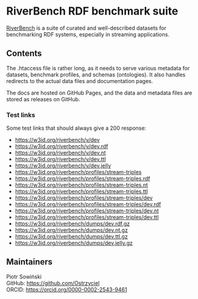 # RiverBench RDF benchmark suite
[RiverBench](https://github.com/RiverBench) is a suite of curated and well-described datasets for benchmarking RDF systems, especially in streaming applications.

## Contents
The .htaccess file is rather long, as it needs to serve various metadata for datasets, benchmark profiles, and schemas (ontologies). It also handles redirects to the actual data files and documentation pages.

The docs are hosted on GitHub Pages, and the data and metadata files are stored as releases on GitHub.

### Test links
Some test links that should always give a 200 response:

- https://w3id.org/riverbench/v/dev
- https://w3id.org/riverbench/v/dev.rdf
- https://w3id.org/riverbench/v/dev.nt
- https://w3id.org/riverbench/v/dev.ttl
- https://w3id.org/riverbench/v/dev.jelly
- https://w3id.org/riverbench/profiles/stream-triples
- https://w3id.org/riverbench/profiles/stream-triples.rdf
- https://w3id.org/riverbench/profiles/stream-triples.nt
- https://w3id.org/riverbench/profiles/stream-triples.ttl
- https://w3id.org/riverbench/profiles/stream-triples/dev
- https://w3id.org/riverbench/profiles/stream-triples/dev.rdf
- https://w3id.org/riverbench/profiles/stream-triples/dev.nt
- https://w3id.org/riverbench/profiles/stream-triples/dev.ttl
- https://w3id.org/riverbench/dumps/dev.rdf.gz
- https://w3id.org/riverbench/dumps/dev.nt.gz
- https://w3id.org/riverbench/dumps/dev.ttl.gz
- https://w3id.org/riverbench/dumps/dev.jelly.gz

## Maintainers
Piotr Sowiński \
GitHub: https://github.com/Ostrzyciel \
ORCID: https://orcid.org/0000-0002-2543-9461
